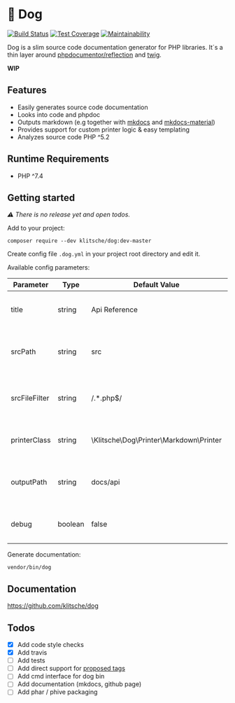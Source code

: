 # 🐶 Dog

[![Build Status](https://travis-ci.org/klitsche/dog.svg?branch=master)](https://travis-ci.org/klitsche/dog)
[![Test Coverage](https://api.codeclimate.com/v1/badges/2548e8cb2aa6cfb2c9b7/test_coverage)](https://codeclimate.com/github/klitsche/dog/test_coverage)
[![Maintainability](https://api.codeclimate.com/v1/badges/2548e8cb2aa6cfb2c9b7/maintainability)](https://codeclimate.com/github/klitsche/dog/maintainability)

Dog is a slim source code documentation generator for PHP libraries.
It´s a thin layer around [phpdocumentor/reflection](https://github.com/phpDocumentor/reflection) and [twig](https://github.com/twigphp/Twig).

**WIP**

## Features

* Easily generates source code documentation
* Looks into code and phpdoc
* Outputs markdown (e.g together with [mkdocs](https://www.mkdocs.org/) and [mkdocs-material](https://github.com/squidfunk/mkdocs-material))
* Provides support for custom printer logic & easy templating
* Analyzes source code PHP ^5.2

## Runtime Requirements

* PHP ^7.4

## Getting started

_⚠️ There is no release yet and open todos._

Add to your project:

    composer require --dev klitsche/dog:dev-master
    
Create config file `.dog.yml` in your project root directory and edit it.

Available config parameters:

Parameter     | Type    | Default Value                          | Description
---           | ---     | ---                                    | ---
title         | string  | Api Reference                          | Title of you project, usable in templates
srcPath       | string  | src                                    | Relative or absolute path to source directory
srcFileFilter | string  | /.*\.php$/                             | Regular expression to filter paths and files.
printerClass  | string  | \Klitsche\Dog\Printer\Markdown\Printer | FQCN for template printer class
outputPath    | string  | docs/api                               | Relative or absolute path to output directory
debug         | boolean | false                                  | enable / disable debug mode

Generate documentation:

    vendor/bin/dog

## Documentation

https://github.com/klitsche/dog

## Todos

* [x] Add code style checks
* [x] Add travis
* [ ] Add tests
* [ ] Add direct support for [proposed tags](https://github.com/phpDocumentor/fig-standards/blob/master/proposed/phpdoc-tags.md)
* [ ] Add cmd interface for dog bin
* [ ] Add documentation (mkdocs, github page)
* [ ] Add phar / phive packaging
